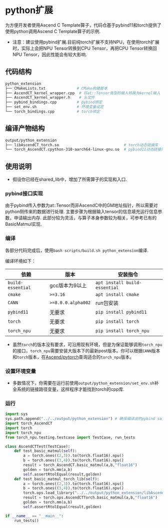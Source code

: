 # python扩展

为方便开发者使用Ascend C Template算子，代码仓基于pybind11和torch提供了使用python调用Ascend C Template算子的示例.

- 注意：建议使用pybind扩展.目前纯torch扩展不支持NPU，在使用torch扩展时，实际上会把NPU Tensor转换到CPU Tensor，再把CPU Tensor转换回NPU Tensor，因此性能会有较大影响.

## 代码结构

```bash
python_extension
├── CMakeLists.txt              # CMake构建脚本
├── AscendCT_kernel_wrapper.cpp  # 将at::Tensor类型的输入转换为kernel输入
├── AscendCT_kernel_wrapper.h    # 头文件
├── pybind_bindings.cpp         # pybind绑定
├── set_env.sh                  # 环境变量设定
└── torch_bindings.cpp          # torch绑定
```

## 编译产物结构

```bash
output/python_extension
├── libAscendCT_torch.so                             # torch动态链接库
└── torch_AscendCT.cpython-310-aarch64-linux-gnu.so  # pybind11动态链接库
```

## 使用说明

- 假设你已经在shared_lib中，增加了所需算子的实现和入口.

### pybind接口实现

由于pybind传入参数为at::Tensor而非AscendC中的GM地址指针，所以需要对python侧传来的数据进行处理.
主要步骤为根据输入tensor的信息填充运行信息参数，申请输出内存.
此部分较为灵活，与算子本身参数较为相关，可参考已有的BasicMatmul实现.

### 编译

各部分代码完成后，使用`bash scripts/build.sh python_extension`编译.

编译环境如下：

| 依赖              | 版本               | 安装指令                      |
| ----------------- | ------------------ | ----------------------------- |
| `build-essential` | gcc版本为9以上     | `apt install build-essential` |
| `cmake`           | `>=3.16`           | `apt install cmake`           |
| `CANN`            | `>=8.0.0.alpha002` | run包安装                     |
| `pybind11`        | 无要求             | `pip install pybind11`        |
| `torch`           | 无要求             | `pip install torch`           |
| `torch_npu`       | 无要求             | `pip install torch_npu`       |

- 虽然`torch`的版本没有要求，可沿用现有环境，但是为保证能够调用`torch_npu`的接口，`torch_npu`需要安装大版本下的最新post版本。你可以根据`CANN`版本和`torch`版本，在[Ascend/pytorch](https://gitee.com/ascend/pytorch)查询适合的`torch_npu`版本。

### 设置环境变量

- 多数情况下，你需要在运行前使用`output/python_extension/set_env.sh`补全系统的链接路径变量，这样程序才能找到torch的cpp库.

### 运行

```python
import sys
sys.path.append("../../output/python_extension") # 确保编译出的pybind so文件在path内
import torch_AscendCT
import torch
import torch_npu
from torch_npu.testing.testcase import TestCase, run_tests

class AscendCTTest(TestCase):
    def test_basic_matmul(self):
        a = torch.ones((2,3)).to(torch.float16).npu()
        b = torch.ones((3,4)).to(torch.float16).npu()
        result = torch_AscendCT.basic_matmul(a,b,"float16")
        golden = torch.mm(a,b)
        self.assertRtolEqual(result,golden)
    def test_basic_matmul_torch_lib(self):
        a = torch.ones((2,3)).to(torch.float16).npu()
        b = torch.ones((3,4)).to(torch.float16).npu()
        torch.ops.load_library("../../output/python_extension/libAscendCT_torch.so")
        result = torch.ops.AscendCTTorch.basic_matmul(a,b,"float16")
        golden = torch.mm(a,b)
        self.assertRtolEqual(result,golden)

if __name__ == "__main__":
    run_tests()
```
